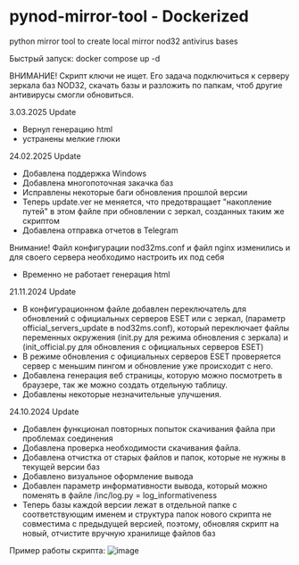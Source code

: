 # pynod-mirror-tool - Dockerized

python mirror tool  to create local mirror nod32 antivirus bases

Быстрый запуск: docker compose up -d

ВНИМАНИЕ! Скрипт ключи не ищет. Его задача подключиться к серверу зеркала баз NOD32, скачать базы и разложить
по папкам, чтоб другие антивирусы смогли обновиться.

3.03.2025 Update
+ Вернул генерацию html
+ устранены мелкие глюки

24.02.2025 Update
+ Добавлена поддержка Windows
+ Добавлена многопоточная закачка баз
+ Исправлены некоторые баги обновления прошлой версии
+ Теперь update.ver не меняется, что предотвращает "накопление путей" в этом файле при обновлении с зеркал, созданных таким же скриптом
+ Добавлена отправка отчетов в Telegram

Внимание!  Файл конфигурации nod32ms.conf и файл nginx изменились и для своего сервера необходимо настроить их под себя
- Временно не работает генерация html
  
21.11.2024 Update
+ В конфигурационном файле добавлен переключатель для обновлений с официальных серверов ESET или с зеркал, (параметр official_servers_update в nod32ms.conf),
  который переключает файлы переменных окружения (init.py для режима обновления с зеркала) и  (init_official.py для обновления с официальных серверов ESET)
+ В режиме обновления с официальных серверов ESET проверяется сервер с меньшим пингом и обновление уже происходит с него.
+ Добавлена генерация веб страницы, которую можно посмотреть в браузере, так же можно создать отдельную таблицу.
+ Добавлены некоторые незначительные улучшения.

24.10.2024 Update
+ Добавлен функционал повторных попыток скачивания файла при проблемах соединения
+ Добавлена проверка необходимости скачивания файла.
+ Добавлена отчистка от старых файлов и папок, которые не нужны в текущей версии баз
+ Добавлено визуальное оформление вывода
+ Добавлен параметр информативности вывода, который можно поменять в файле /inc/log.py = log_informativeness
+ Теперь базы каждой версии лежат в отдельной папке с соответствующим именем и структура папок нового скрипта не совместима с предыдущей  версией, поэтому, обновляя скрипт на новый, отчистите вручную хранилище файлов баз

Пример работы скрипта:
![image](https://github.com/user-attachments/assets/c7269384-2c12-4fbd-bc4a-78dd3c65c184)
